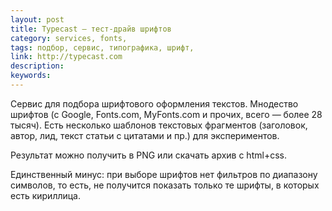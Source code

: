 ```yaml
---
layout: post
title: Typecast — тест-драйв шрифтов
category: services, fonts, 
tags: подбор, сервис, типографика, шрифт, 
link: http://typecast.com
description: 
keywords: 
---
```


<p>Сервис для подбора шрифтового оформления текстов. Мнодество шрифтов (с Google, Fonts.com, MyFonts.com и прочих, всего —  более 28 тысяч). Есть несколько шаблонов текстовых фрагментов (заголовок, автор, лид, текст статьи с цитатами и пр.) для экспериментов.</p>
<p>Результат можно получить в PNG или скачать архив с html+css.</p>
<p>Единственный минус: при выборе шрифтов нет фильтров по диапазону символов, то есть, не получится показать только те шрифты, в которых есть кириллица.</p>
